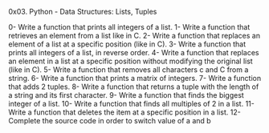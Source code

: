 0x03. Python - Data Structures: Lists, Tuples

0- Write a function that prints all integers of a list.
1- Write a function that retrieves an element from a list like in C.
2- Write a function that replaces an element of a list at a specific position (like in C).
3- Write a function that prints all integers of a list, in reverse order.
4- Write a function that replaces an element in a list at a specific position without modifying the original list (like in C).
5- Write a function that removes all characters c and C from a string.
6- Write a function that prints a matrix of integers.
7- Write a function that adds 2 tuples.
8- Write a function that returns a tuple with the length of a string and its first character.
9- Write a function that finds the biggest integer of a list.
10- Write a function that finds all multiples of 2 in a list.
11- Write a function that deletes the item at a specific position in a list.
12- Complete the source code in order to switch value of a and b
